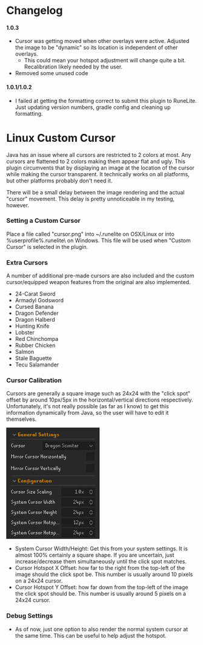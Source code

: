 # Changelog
#### 1.0.3
* Cursor was getting moved when other overlays were active. Adjusted the image to be "dynamic" so its location is independent of other overlays.
  * This could mean your hotspot adjustment will change quite a bit. Recalibration likely needed by the user.
* Removed some unused code
#### 1.0.1/1.0.2
* I failed at getting the formatting correct to submit this plugin to RuneLite. Just updating version numbers, gradle config and cleaning up formatting.


# Linux Custom Cursor
Java has an issue where all cursors are restricted to 2 colors at most. Any cursors are flattened to 2 colors making 
them appear flat and ugly. This plugin circumvents that by displaying an image at the location of the cursor while 
making the cursor transparent. It technically works on all platforms, but other platforms probably don't need it.

There will be a small delay between the image rendering and the actual "cursor" movement. 
This delay is pretty unnoticeable in my testing, however.

### Setting a Custom Cursor
Place a file called "cursor.png" into ~/.runelite on OSX/Linux or into %userprofile%\.runelite\ on Windows. This file 
will be used when "Custom Cursor" is selected in the plugin.

### Extra Cursors
A number of additional pre-made cursors are also included and the custom cursor/equipped weapon features 
from the original are also implemented.

* 24-Carat Sword
* Armadyl Godsword
* Cursed Banana
* Dragon Defender
* Dragon Halberd
* Hunting Knife
* Lobster
* Red Chinchompa
* Rubber Chicken
* Salmon
* Stale Baguette
* Tecu Salamander

### Cursor Calibration
Cursors are generally a square image such as 24x24 with the "click spot" offset by around 10px/5px 
in the horizontal/vertical directions respectively. Unfortunately, it's not really possible (as far as I know) to get 
this information dynamically from Java, so the user will have to edit it themselves.

![General Settings](src/main/resources/general-settings-readme.png)

* System Cursor Width/Height: Get this from your system settings. It is almost 100% certainly a square shape. If you are uncertain, just increase/decrease them simultaneously until the click spot matches.
* Cursor Hotspot X Offset: how far to the right from the top-left of the image should the click spot be. This number is usually around 10 pixels on a 24x24 cursor.
* Cursor Hotspot Y Offset: how far down from the top-left of the image the click spot should be. This number is usually around 5 pixels on a 24x24 cursor.

### Debug Settings
* As of now, just one option to also render the normal system cursor at the same time. This can be useful to help adjust the hotspot.
